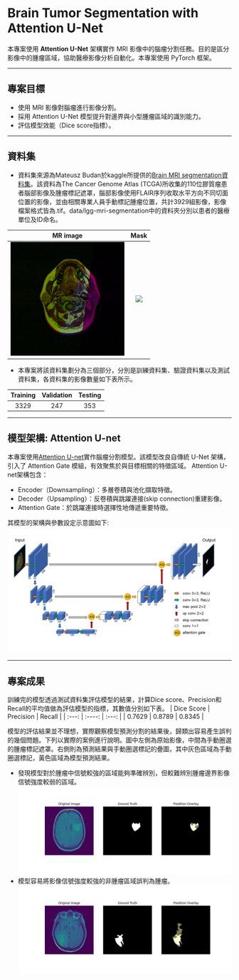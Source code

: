 # Brain Tumor Segmentation with Attention U-Net

本專案使用 **Attention U-Net** 架構實作 MRI 影像中的腦瘤分割任務。目的是區分影像中的腫瘤區域，協助醫療影像分析自動化。本專案使用 PyTorch 框架。

---

## 專案目標

- 使用 MRI 影像對腦瘤進行影像分割。
- 採用 Attention U-Net 模型提升對邊界與小型腫瘤區域的識別能力。
- 評估模型效能（Dice score指標）。

---

## 資料集

- 資料集來源為Mateusz Budan於kaggle所提供的[Brain MRI segmentation資料集](<https://www.kaggle.com/datasets/mateuszbuda/lgg-mri-segmentation> "Title")。該資料為The Cancer Genome Atlas (TCGA)所收集的110位膠質瘤患者腦部影像及腫瘤標記遮罩，腦部影像使用FLAIR序列收取水平方向不同切面位置的影像，並由相關專業人員手動標記腫瘤位置，共計3929組影像，影像檔案格式皆為.tif。data/lgg-mri-segmentation中的資料夾分別以患者的醫療單位及ID命名。

|                         MR image                        |                             Mask                             |
|:--:|:--:|
|<img src="data/train/images/TCGA_DU_5851_19950428_1.tif">|<img src="data/train/images/TCGA_DU_5851_19950428_1_mask.tif">|
    


- 本專案將該資料集劃分為三個部分，分別是訓練資料集、驗證資料集以及測試資料集，各資料集的影像數量如下表所示。

| Training    | Validation  | Testing       |
|     :---:   |    :----:   |      :---:    |
| 3329        | 247         | 353           |

---

## 模型架構: Attention U-net
本專案使用[Attention U-net](<https://arxiv.org/abs/1804.03999> "Title")實作腦瘤分割模型。該模型改良自傳統 U-Net 架構，引入了 Attention Gate 模組，有效聚焦於與目標相關的特徵區域。
Attention U-net架構包含：
- Encoder（Downsampling）：多層卷積與池化擷取特徵。
- Decoder（Upsampling）：反卷積與跳躍連接(skip connection)重建影像。
- Attention Gate：於跳躍連接時選擇性地傳遞重要特徵。

其模型的架構與參數設定示意圖如下:
![image1](/models/model_structure.jpg "model structure")

---

## 專案成果
訓練完的模型透過測試資料集評估模型的結果，計算Dice score、Precision和Recall的平均值做為評估模型的指標，其數值分別如下表。
| Dice Score  | Precision   | Recall        |
|     :---:   |    :----:   |      :---:    |
| 0.7629      | 0.8789      | 0.8345        |

模型的評估結果並不理想，實際觀察模型預測分割的結果後，歸類出容易產生誤判的幾個問題。下列以實際的案例進行說明。圖中左側為原始影像，中間為手動圈選的腫瘤標記遮罩。右側則為預測結果與手動圈選標記的疊圖，其中灰色區域為手動圈選標記，黃色區域為模型預測結果。
- 發現模型對於腫瘤中信號較強的區域能夠準確辨別，但較難辨別腫瘤邊界影像信號強度較弱的區域。
![image2](/results/overlay/TCGA_CS_5395_19981004_11_overlay.jpg "prediction example1")
- 模型容易將影像信號強度較強的非腫瘤區域誤判為腫瘤。
![image3](/results/overlay/TCGA_CS_4943_20000902_13_overlay.jpg "prediction example2")





